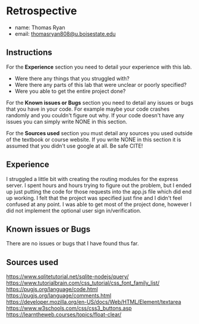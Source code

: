 # Retrospective

- name: Thomas Ryan
- email: thomasryan808@u.boisestate.edu

## Instructions

For the **Experience** section you need to detail your experience with this lab. 

- Were there any things that you struggled with? 
- Were there any parts of this lab that were unclear or poorly specified? 
- Were you able to get the entire project done?

For the **Known issues or Bugs** section you need to detail any issues or bugs that you have in your
code. For example maybe your code crashes randomly and you couldn't figure out why. If your code
doesn't have any issues you can simply write NONE in this section.

For the **Sources used** section you must detail any sources you used outside of the textbook or
course website. If you write NONE in this section it is assumed that you didn't use google at all.
Be safe CITE!

## Experience

I struggled a little bit with creating the routing modules for the express server. I spent hours and hours trying to figure out the problem, but I ended up just putting 
the code for those requests into the app.js file which did end up working. I felt that the project was specified just fine and I didn't feel confused at any point. I was able to get most of the project
done, however I did not implement the optional user sign in/verification. 

## Known issues or Bugs

There are no issues or bugs that I have found thus far.

## Sources used

https://www.sqlitetutorial.net/sqlite-nodejs/query/  
https://www.tutorialbrain.com/css_tutorial/css_font_family_list/  
https://pugjs.org/language/code.html  
https://pugjs.org/language/comments.html  
https://developer.mozilla.org/en-US/docs/Web/HTML/Element/textarea  
https://www.w3schools.com/css/css3_buttons.asp  
https://learntheweb.courses/topics/float-clear/  



